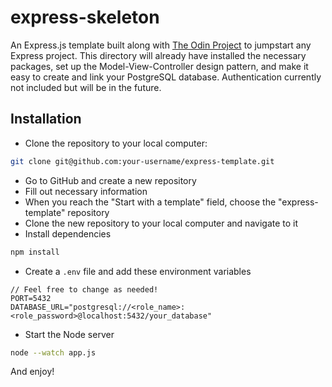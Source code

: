 # express-skeleton

An Express.js template built along with [The Odin Project](https://www.theodinproject.com/paths/full-stack-javascript/courses/nodejs) to jumpstart any Express project. This directory will already have installed the necessary packages, set up the Model-View-Controller design pattern, and make it easy to create and link your PostgreSQL database. Authentication currently not included but will be in the future.

## Installation

- Clone the repository to your local computer:

```bash
git clone git@github.com:your-username/express-template.git
```

- Go to GitHub and create a new repository
- Fill out necessary information
- When you reach the "Start with a template" field, choose the "express-template" repository
- Clone the new repository to your local computer and navigate to it
- Install dependencies

```bash
npm install
```

- Create a ```.env``` file and add these environment variables

```
// Feel free to change as needed!
PORT=5432
DATABASE_URL="postgresql://<role_name>:<role_password>@localhost:5432/your_database"
```

- Start the Node server

```bash
node --watch app.js
```

And enjoy!


